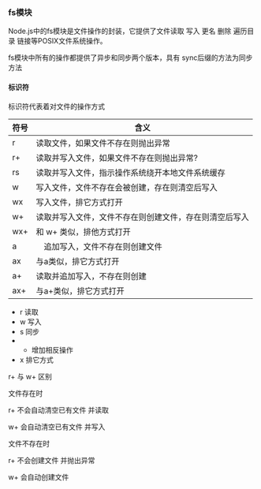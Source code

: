 ### fs模块

Node.js中的fs模块是文件操作的封装，它提供了文件读取 写入 更名 删除 遍历目录 链接等POSIX文件系统操作。

fs模块中所有的操作都提供了异步和同步两个版本，具有 sync后缀的方法为同步方法

#### 标识符

标识符代表着对文件的操作方式

符号  |	含义
---|---
r | 读取文件，如果文件不存在则抛出异常
r+ | 读取并写入文件，如果文件不存在则抛出异常?
rs | 读取并写入文件，指示操作系统绕开本地文件系统缓存
w | 写入文件，文件不存在会被创建，存在则清空后写入
wx | 写入文件，排它方式打开
w+ | 	读取并写入文件，文件不存在则创建文件，存在则清空后写入
wx+ | 和 w+ 类似，排他方式打开
a |　追加写入，文件不存在则创建文件
ax | 与a类似，排它方式打开
a+ | 读取并追加写入，不存在则创建
ax+ | 与a+类似，排它方式打开

- r 读取
- w 写入
- s 同步
- + 增加相反操作
- x 排它方式

r+ 与 w+ 区别

文件存在时

r+ 不会自动清空已有文件 并读取

w+ 会自动清空已有文件 并写入

文件不存在时

r+ 不会创建文件 并抛出异常

w+ 会自动创建文件
